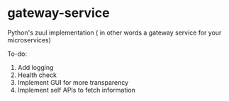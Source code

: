 # gateway-service
Python's zuul implementation ( in other words a gateway service for your microservices)


To-do:
1. Add logging
2. Health check
3. Implement GUI for more transparency
4. Implement self APIs to fetch information
